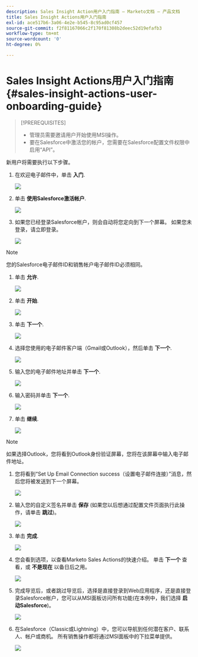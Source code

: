 ```yaml
---
description: Sales Insight Action用户入门指南 — Marketo文档 — 产品文档
title: Sales Insight Actions用户入门指南
exl-id: ace517b6-3a06-4e2e-b545-8c95ad0cf457
source-git-commit: f2f81167066c2f170f81308b2deec52d19efafb3
workflow-type: tm+mt
source-wordcount: '0'
ht-degree: 0%

---
```


# Sales Insight Actions用户入门指南 {#sales-insight-actions-user-onboarding-guide}

>[!PREREQUISITES]
>
>* 管理员需要邀请用户开始使用MSI操作。
>* 要在Salesforce中激活您的帐户，您需要在Salesforce配置文件权限中启用“API”。


新用户将需要执行以下步骤。

1. 在欢迎电子邮件中，单击 **入门**.

   ![](assets/sales-insight-actions-user-onboarding-guide-1.png)

1. 单击 **使用Salesforce激活帐户**.

   ![](assets/sales-insight-actions-user-onboarding-guide-2.png)

1. 如果您已经登录Salesforce帐户，则会自动将您定向到下一个屏幕。 如果您未登录，请立即登录。

   ![](assets/sales-insight-actions-user-onboarding-guide-3.png)

>[!NOTE]
>
>您的Salesforce电子邮件ID和销售帐户电子邮件ID必须相同。

1. 单击 **允许**.

   ![](assets/sales-insight-actions-user-onboarding-guide-4.png)

1. 单击 **开始**.

   ![](assets/sales-insight-actions-user-onboarding-guide-5.png)

1. 单击 **下一个**.

   ![](assets/sales-insight-actions-user-onboarding-guide-6.png)

1. 选择您使用的电子邮件客户端（Gmail或Outlook），然后单击 **下一个**.

   ![](assets/sales-insight-actions-user-onboarding-guide-7.png)

1. 输入您的电子邮件地址并单击 **下一个**.

   ![](assets/sales-insight-actions-user-onboarding-guide-8.png)

1. 输入密码并单击 **下一个**.

   ![](assets/sales-insight-actions-user-onboarding-guide-9.png)

1. 单击 **继续**.

   ![](assets/sales-insight-actions-user-onboarding-guide-10.png)

>[!NOTE]
>
>如果选择Outlook，您将看到Outlook身份验证屏幕，您将在该屏幕中输入电子邮件地址。

1. 您将看到“Set Up Email Connection success（设置电子邮件连接）”消息，然后您将被发送到下一个屏幕。

   ![](assets/sales-insight-actions-user-onboarding-guide-11.png)

1. 输入您的自定义签名并单击 **保存** (如果您以后想通过配置文件页面执行此操作，请单击 **跳过**)。

   ![](assets/sales-insight-actions-user-onboarding-guide-12.png)

1. 单击 **完成**.

   ![](assets/sales-insight-actions-user-onboarding-guide-13.png)

1. 您会看到选项，以查看Marketo Sales Actions的快速介绍。 单击 **下一个** 查看，或 **不是现在** 以备日后之用。

   ![](assets/sales-insight-actions-user-onboarding-guide-14.png)

1. 完成导览后，或者跳过导览后，选择是直接登录到Web应用程序，还是直接登录Salesforce帐户，您可以从MSI面板访问所有功能(在本例中，我们选择 **启动Salesforce**)。

   ![](assets/sales-insight-actions-user-onboarding-guide-15.png)

1. 在Salesforce（Classic或Lightning）中，您可以导航到任何潜在客户、联系人、帐户或商机。 所有销售操作都将通过MSI面板中的下拉菜单提供。

   ![](assets/sales-insight-actions-user-onboarding-guide-16.png)
